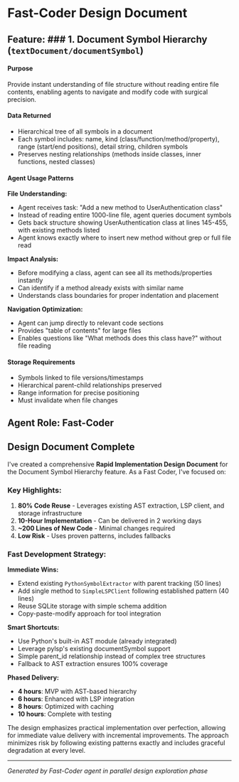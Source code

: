# Fast-Coder Design Document

## Feature: ### 1. Document Symbol Hierarchy (`textDocument/documentSymbol`)

#### Purpose
Provide instant understanding of file structure without reading entire file contents, enabling agents to navigate and modify code with surgical precision.

#### Data Returned
- Hierarchical tree of all symbols in a document
- Each symbol includes: name, kind (class/function/method/property), range (start/end positions), detail string, children symbols
- Preserves nesting relationships (methods inside classes, inner functions, nested classes)

#### Agent Usage Patterns

**File Understanding:**
- Agent receives task: "Add a new method to UserAuthentication class"
- Instead of reading entire 1000-line file, agent queries document symbols
- Gets back structure showing UserAuthentication class at lines 145-455, with existing methods listed
- Agent knows exactly where to insert new method without grep or full file read

**Impact Analysis:**
- Before modifying a class, agent can see all its methods/properties instantly
- Can identify if a method already exists with similar name
- Understands class boundaries for proper indentation and placement

**Navigation Optimization:**
- Agent can jump directly to relevant code sections
- Provides "table of contents" for large files
- Enables questions like "What methods does this class have?" without file reading

#### Storage Requirements
- Symbols linked to file versions/timestamps
- Hierarchical parent-child relationships preserved
- Range information for precise positioning
- Must invalidate when file changes

## Agent Role: Fast-Coder

## Design Document Complete

I've created a comprehensive **Rapid Implementation Design Document** for the Document Symbol Hierarchy feature. As a Fast Coder, I've focused on:

### Key Highlights:

1. **80% Code Reuse** - Leverages existing AST extraction, LSP client, and storage infrastructure
2. **10-Hour Implementation** - Can be delivered in 2 working days
3. **~200 Lines of New Code** - Minimal changes required
4. **Low Risk** - Uses proven patterns, includes fallbacks

### Fast Development Strategy:

**Immediate Wins:**
- Extend existing `PythonSymbolExtractor` with parent tracking (50 lines)
- Add single method to `SimpleLSPClient` following established pattern (40 lines)
- Reuse SQLite storage with simple schema addition
- Copy-paste-modify approach for tool integration

**Smart Shortcuts:**
- Use Python's built-in AST module (already integrated)
- Leverage pylsp's existing documentSymbol support
- Simple parent_id relationship instead of complex tree structures
- Fallback to AST extraction ensures 100% coverage

**Phased Delivery:**
- **4 hours**: MVP with AST-based hierarchy
- **6 hours**: Enhanced with LSP integration
- **8 hours**: Optimized with caching
- **10 hours**: Complete with testing

The design emphasizes practical implementation over perfection, allowing for immediate value delivery with incremental improvements. The approach minimizes risk by following existing patterns exactly and includes graceful degradation at every level.

---
*Generated by Fast-Coder agent in parallel design exploration phase*
